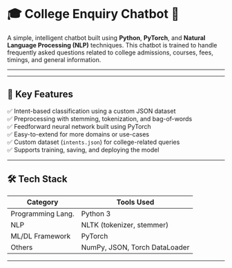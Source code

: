 # 🎓 College Enquiry Chatbot 🤖

A simple, intelligent chatbot built using **Python**, **PyTorch**, and **Natural Language Processing (NLP)** techniques. This chatbot is trained to handle frequently asked questions related to college admissions, courses, fees, timings, and general information.

---


---

## 📌 Key Features

✅ Intent-based classification using a custom JSON dataset  
✅ Preprocessing with stemming, tokenization, and bag-of-words  
✅ Feedforward neural network built using PyTorch  
✅ Easy-to-extend for more domains or use-cases  
✅ Custom dataset (`intents.json`) for college-related queries  
✅ Supports training, saving, and deploying the model  

---

## 🛠️ Tech Stack

| Category          | Tools Used                        |
|-------------------|-----------------------------------|
| Programming Lang. | Python 3                          |
| NLP               | NLTK (tokenizer, stemmer)         |
| ML/DL Framework   | PyTorch                           |
| Others            | NumPy, JSON, Torch DataLoader     |

---



